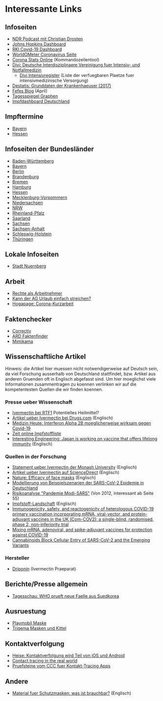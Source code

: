 # Interessante Links

## Infoseiten
* [NDR Podcast mit Christian Drosten](https://www.ndr.de/nachrichten/info/podcast4684.html)
* [Johns Hopkins Dashboard](https://gisanddata.maps.arcgis.com/apps/opsdashboard/index.html#/bda7594740fd40299423467b48e9ecf6)
* [RKI Covid-19 Dashboard](https://experience.arcgis.com/experience/478220a4c454480e823b17327b2bf1d4)
* [WorldOMeter Coronavirus Seite](https://www.worldometers.info/coronavirus/)
* [Corona Stats Online](https://corona-stats.online/) (Kommandozeilentool)
* [Divi: Deutsche Interdisziplinaere Vereinigung fuer Intensiv- und Notfallmedizin](https://www.divi.de/)
    * [Divi Intensivregister](https://www.intensivregister.de/#/intensivregister) (Liste der verfuegbaren Plaetze fuer intensivmedizinische Versorgung)
* [Destatis: Grunddaten der Krankenhaeuser (2017)](https://www.destatis.de/DE/Themen/Gesellschaft-Umwelt/Gesundheit/Krankenhaeuser/Publikationen/Downloads-Krankenhaeuser/grunddaten-krankenhaeuser-2120611177004.pdf?__blob=publicationFile)
* [Fefes Blog](https://blog.fefe.de/?mon=202004) (April)
* [Tagesspiegel Graphen](https://interaktiv.tagesspiegel.de/lab/karte-sars-cov-2-in-deutschland-landkreise/)
* [Impfdashboard Deutschland](https://impfdashboard.de/)

## Impftermine
* [Bayern](https://impfzentren.bayern/citizen/)
* [Hessen](https://impfterminservice.hessen.de/)

## Infoseiten der Bundesländer
* [Baden-Württemberg](https://www.baden-wuerttemberg.de/de/service/aktuelle-infos-zu-corona/)
* [Bayern](https://www.bayern.de/service/coronavirus-in-bayern-informationen-auf-einen-blick/)
* [Berlin](https://www.berlin.de/corona/)
* [Brandenburg](https://kkm.brandenburg.de/kkm/de/start/)
* [Bremen](https://www.bremen.de/corona)
* [Hamburg](https://www.hamburg.de/coronavirus/)
* [Hessen](https://www.hessen.de/fuer-buerger/aktuelle-informationen-zu-corona-hessen)
* [Mecklenburg-Vorpommern](https://www.regierung-mv.de/service/Corona-FAQs/)
* [Niedersachsen](https://www.niedersachsen.de/Coronavirus)
* [NRW](https://www.land.nrw/corona)
* [Rheinland-Pfalz](https://corona.rlp.de/de/service/faqs/)
* [Saarland](https://corona.saarland.de/DE/home/home_node.html)
* [Sachsen](https://www.coronavirus.sachsen.de/)
* [Sachsen-Anhalt](https://stk.sachsen-anhalt.de/service/corona-virus/)
* [Schleswig-Holstein](https://schleswig-holstein.de/DE/Schwerpunkte/Coronavirus/coronavirus_node.html)
* [Thüringen](https://corona.thueringen.de/)

## Lokale Infoseiten
* [Stadt Nuernberg](https://www.nuernberg.de/internet/stadtportal/coronavirus.html)

## Arbeit
* [Rechte als Arbeitnehmer](https://www.spiegel.de/wirtschaft/service/coronavirus-job-kinderbetreuung-ihre-rechte-als-arbeitnehmer-a-46372305-66f0-4806-915d-7599f92c745e)
* [Kann der AG Urlaub einfach streichen?](https://www.arbeitsrechte.de/urlaub-streichen/)
* [Hogapage: Corona-Kurzarbeit](https://www.hogapage.de/nachrichten/politik/recht/das-wichtigste-zur-corona-kurzarbeit/?utm_source=facebook&utm_medium=artikelpost)

## Faktenchecker
* [Correctiv](https://correctiv.org/faktencheck/)
* [ARD Faktenfinder](https://www.tagesschau.de/faktenfinder/)
* [Mimikama](https://www.mimikama.at/)

## Wissenschaftliche Artikel
Hinweis: die Artikel hier muessen nicht notwendigerweise auf Deutsch sein, da viel Forschung ausserhalb von Deutschland stattfindet, bzw. Artikel aus anderen Gruenden oft in Englisch abgefasst sind. Um hier moeglichst viele Informationen zusammentragen zu koennen verlinken wir auf die kompetentesten Quellen die wir finden koennen.

### Presse ueber Wissenschaft
* [Ivermectin bei RTF1](https://www.rtf1.de/news.php?id=25427) Potentielles Heilmittel?
* [Artikel ueber Ivermectin bei Drugs.com](https://www.drugs.com/medical-answers/ivermectin-treat-covid-19-coronavirus-3535912/) (Englisch)
* [Medizin Heute: Interferon Alpha 2B moeglicherweise wirksam gegen Covid-19](https://medizin-heute.net/kubanisches-medikament-hat-sich-bei-der-bekaempfung-der-coronavirus-epidemie-als-wirksam-erwiesen) 
* [Zeit online Impfstoffliste](https://www.zeit.de/wissen/gesundheit/2020-08/impfstoffentwicklung-corona-impfstoff-klinische-phasen-forschung)
* [Interesting Engineering: Japan is working on vaccine that offers lifelong immunity](https://interestingengineering.com/japan-is-working-on-a-covid-19-vaccine-that-offers-lifelong-immunity) (Englisch)

### Quellen in der Forschung
* [Statement ueber Ivermectin der Monash University](https://www.monash.edu/discovery-institute/news-and-events/news/2020-articles/possible-coronavirus-drug-identified-by-monash-university-scientists) (Englisch)
* [Artikel ueber Ivermectin auf ScienceDirect](https://www.sciencedirect.com/science/article/pii/S0166354220302011) (Englisch)
* [Nature: Efficacy of face masks](https://www.nature.com/articles/s41591-020-0843-2) (Englisch)
* [Modellierung von Beispielszenarien der SARS-CoV-2 Epidemie in Deutschland](https://www.rki.de/DE/Content/InfAZ/N/Neuartiges_Coronavirus/Modellierung_Deutschland.pdf?__blob=publicationFile)
* [Risikoanalyse "Pandemie Modi-SARS"](https://dipbt.bundestag.de/dip21/btd/17/120/1712051.pdf) (Von 2012, interessant ab Seite 55)
* [Impfstoff-Landschaft](https://vac-lshtm.shinyapps.io/ncov_vaccine_landscape/) (Englisch)
* [Immunogenicity, safety, and reactogenicity of heterologous COVID-19 primary vaccination incorporating mRNA, viral-vector, and protein-adjuvant vaccines in the UK (Com-COV2): a single-blind, randomised, phase 2, non-inferiority trial](https://www.thelancet.com/journals/lancet/article/PIIS0140-6736(21)02718-5/fulltext) 
* [Mixing mRNA, adenoviral, and spike-adjuvant vaccines for protection against COVID-19](https://www.thelancet.com/journals/lancet/article/PIIS0140-6736(21)02757-4/fulltext)
* [Cannabinoids Block Cellular Entry of SARS-CoV-2 and the Emerging Variants](https://pubmed.ncbi.nlm.nih.gov/35007072/)

### Hersteller
* [Driponin](https://www.infectopharm.com/praeparate/driponin-3-mg-tabletten/) (Ivermectin Praeparat)

## Berichte/Presse allgemein
* [Tagesschau: WHO prueft neue Faelle aus Suedkorea](https://www.tagesschau.de/ausland/who-neuinfektionen-corona-101.html)

## Ausruestung
* [Playmobil Maske](https://www.playmobil.de/playmobil-nase-mund-maske/70536.html#)
* [Trigema Masken und Kittel](https://www.trigema.de/behelfs-mund-und-nasenmaske/)

## Kontaktverfolgung
* [Heise: Kontaktverfolgung wird Teil von iOS und Android](https://www.heise.de/newsticker/meldung/Coronavirus-Kontaktverfolgung-wird-Teil-von-Android-und-iOS-4702166.html)
* [Contact tracing in the real world](https://www.lightbluetouchpaper.org/2020/04/12/contact-tracing-in-the-real-world/)
* [Pruefsteine vom CCC fuer Kontakt-Tracing Apps](https://www.ccc.de/de/updates/2020/contact-tracing-requirements)

## Andere
* [Material fuer Schutzmasken: was ist brauchbar?](https://smartairfilters.com/en/blog/best-materials-make-diy-face-mask-virus/) (Englisch)
